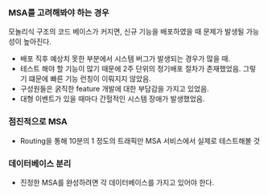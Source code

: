 ### MSA를 고려해봐야 하는 경우

모놀리식 구조의 코드 베이스가 커지면, 신규 기능을 배포하였을 때 문제가 발생될 가능성이 높아진다.

- 배포 직후 예상치 못한 부분에서 시스템 버그가 발생되는 경우가 많을 때.
- 테스트 해야 할 기능이 많기 때문에 2주 단위의 정기배포 절차가 존재했었음. 그렇기 떄문에 빠른 기능 런칭이 이뤄지지 않았음.
- 구성원들은 굵직한 feature 개발에 대한 부담감을 가지고 있었음.
- 대형 이벤트가 있을 때마다 간헐적인 시스템 장애가 발생했었음.

### 점진적으로 MSA

- Routing을 통해 10분의 1 정도의 트래픽만 MSA 서비스에서 실제로 테스트해볼 것

### 데이터베이스 분리

- 진정한 MSA를 완성하려면 각 데이터베이스를 가지고 있어야 한다.
